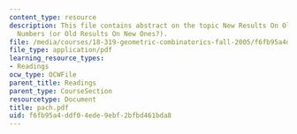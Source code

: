 ```yaml
---
content_type: resource
description: This file contains abstract on the topic New Results On Old Crossing
  Numbers (or Old Results On New Ones?).
file: /media/courses/18-319-geometric-combinatorics-fall-2005/f6fb95a4ddf04ede9ebf2bfbd461bda8_pach.pdf
file_type: application/pdf
learning_resource_types:
- Readings
ocw_type: OCWFile
parent_title: Readings
parent_type: CourseSection
resourcetype: Document
title: pach.pdf
uid: f6fb95a4-ddf0-4ede-9ebf-2bfbd461bda8
---
```

